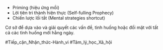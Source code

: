 +  Priming (hiệu ứng mồi)
+ Lời tiên tri thành hiện thực (Self-fulling Prophecy) 
+ Chiến lược lối tắt (Mental strategies shortcut)

Cơ sở để dựa vào và giải quyết các vấn đề, tình huống hoặc đối mặt với tất cả các tình huống mới hằng ngày.

#Tiếp_cận_Nhận_thức-Hành_vi #Tâm_lý_học_Xã_hội 